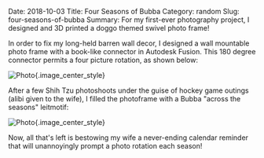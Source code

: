 Date: 2018-10-03
Title: Four Seasons of Bubba
Category: random
Slug: four-seasons-of-bubba
Summary: For my first-ever photography project, I designed and 3D printed a doggo themed swivel photo frame!

In order to fix my long-held barren wall decor, I designed a wall mountable photo 
frame with a book-like connector in Autodesk Fusion. This 180 degree connector 
permits a four picture rotation, as shown below:

![Photo]({attach}/assets/random/2018/bubba_frame.jpg){.image_center_style}

After a few Shih Tzu photoshoots under the guise of hockey game outings (alibi 
given to the wife), I filled the photoframe with a Bubba "across the seasons" 
leitmotif:
  
![Photo]({attach}/assets/random/2018/four-seasons-of-bubba.jpg){.image_center_style}

Now, all that's left is bestowing my wife a never-ending calendar reminder that 
will unannoyingly prompt a photo rotation each season!